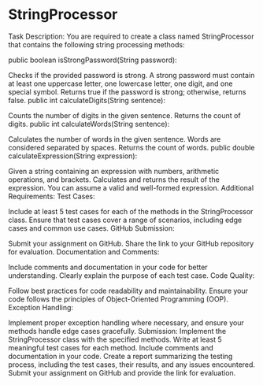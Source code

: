 # StringProcessor
Task Description:
You are required to create a class named StringProcessor that contains the following string processing methods:

public boolean isStrongPassword(String password):

Checks if the provided password is strong.
A strong password must contain at least one uppercase letter, one lowercase letter, one digit, and one special symbol.
Returns true if the password is strong; otherwise, returns false.
public int calculateDigits(String sentence):

Counts the number of digits in the given sentence.
Returns the count of digits.
public int calculateWords(String sentence):

Calculates the number of words in the given sentence.
Words are considered separated by spaces.
Returns the count of words.
public double calculateExpression(String expression):

Given a string containing an expression with numbers, arithmetic operations, and brackets.
Calculates and returns the result of the expression.
You can assume a valid and well-formed expression.
Additional Requirements:
Test Cases:

Include at least 5 test cases for each of the methods in the StringProcessor class.
Ensure that test cases cover a range of scenarios, including edge cases and common use cases.
GitHub Submission:

Submit your assignment on GitHub.
Share the link to your GitHub repository for evaluation.
Documentation and Comments:

Include comments and documentation in your code for better understanding.
Clearly explain the purpose of each test case.
Code Quality:

Follow best practices for code readability and maintainability.
Ensure your code follows the principles of Object-Oriented Programming (OOP).
Exception Handling:

Implement proper exception handling where necessary, and ensure your methods handle edge cases gracefully.
Submission:
Implement the StringProcessor class with the specified methods.
Write at least 5 meaningful test cases for each method.
Include comments and documentation in your code.
Create a report summarizing the testing process, including the test cases, their results, and any issues encountered.
Submit your assignment on GitHub and provide the link for evaluation.
